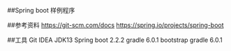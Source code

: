 ##Spring boot 样例程序

##参考资料
https://git-scm.com/docs 
https://spring.io/projects/spring-boot

##工具
Git
IDEA
JDK13
Spring boot 2.2.2
gradle 6.0.1
bootstrap
gradle 6.0.1

